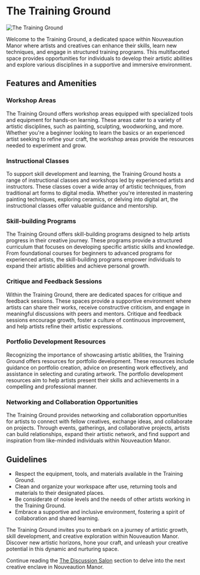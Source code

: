 # The Training Ground

![The Training Ground](/img/learning-loft/training-ground.png)

Welcome to the Training Ground, a dedicated space within Nouveaution Manor where artists and creatives can enhance their skills, learn new techniques, and engage in structured training programs. This multifaceted space provides opportunities for individuals to develop their artistic abilities and explore various disciplines in a supportive and immersive environment.

## Features and Amenities

### Workshop Areas
The Training Ground offers workshop areas equipped with specialized tools and equipment for hands-on learning. These areas cater to a variety of artistic disciplines, such as painting, sculpting, woodworking, and more. Whether you're a beginner looking to learn the basics or an experienced artist seeking to refine your craft, the workshop areas provide the resources needed to experiment and grow.

### Instructional Classes
To support skill development and learning, the Training Ground hosts a range of instructional classes and workshops led by experienced artists and instructors. These classes cover a wide array of artistic techniques, from traditional art forms to digital media. Whether you're interested in mastering painting techniques, exploring ceramics, or delving into digital art, the instructional classes offer valuable guidance and mentorship.

### Skill-building Programs
The Training Ground offers skill-building programs designed to help artists progress in their creative journey. These programs provide a structured curriculum that focuses on developing specific artistic skills and knowledge. From foundational courses for beginners to advanced programs for experienced artists, the skill-building programs empower individuals to expand their artistic abilities and achieve personal growth.

### Critique and Feedback Sessions
Within the Training Ground, there are dedicated spaces for critique and feedback sessions. These spaces provide a supportive environment where artists can share their works, receive constructive criticism, and engage in meaningful discussions with peers and mentors. Critique and feedback sessions encourage growth, foster a culture of continuous improvement, and help artists refine their artistic expressions.

### Portfolio Development Resources
Recognizing the importance of showcasing artistic abilities, the Training Ground offers resources for portfolio development. These resources include guidance on portfolio creation, advice on presenting work effectively, and assistance in selecting and curating artwork. The portfolio development resources aim to help artists present their skills and achievements in a compelling and professional manner.

### Networking and Collaboration Opportunities
The Training Ground provides networking and collaboration opportunities for artists to connect with fellow creatives, exchange ideas, and collaborate on projects. Through events, gatherings, and collaborative projects, artists can build relationships, expand their artistic network, and find support and inspiration from like-minded individuals within Nouveaution Manor.

## Guidelines

- Respect the equipment, tools, and materials available in the Training Ground.
- Clean and organize your workspace after use, returning tools and materials to their designated places.
- Be considerate of noise levels and the needs of other artists working in the Training Ground.
- Embrace a supportive and inclusive environment, fostering a spirit of collaboration and shared learning.

The Training Ground invites you to embark on a journey of artistic growth, skill development, and creative exploration within Nouveaution Manor. Discover new artistic horizons, hone your craft, and unleash your creative potential in this dynamic and nurturing space.

Continue reading the [The Discussion Salon](../05-the-discussion-salon/index.md) section to delve into the next creative enclave in Nouveaution Manor.
